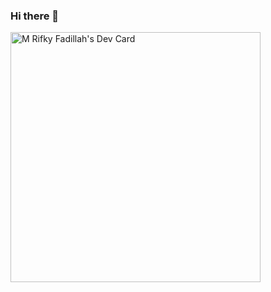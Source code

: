 ### Hi there 👋

<!--
**rifky999/rifky999** is a ✨ _special_ ✨ repository because its `README.md` (this file) appears on your GitHub profile.

Here are some ideas to get you started:

- 🔭 I’m currently working on ...
- 🌱 I’m currently learning ...
- 👯 I’m looking to collaborate on ...
- 🤔 I’m looking for help with ...
- 💬 Ask me about ...
- 📫 How to reach me: ...
- 😄 Pronouns: ...
- ⚡ Fun fact: ...
-->
<a href="https://app.daily.dev/rifky99"><img src="https://api.daily.dev/devcards/a9518cfc8a84420e975c402bad54a278.png?r=kix" width="400" alt="M Rifky Fadillah's Dev Card"/></a>
